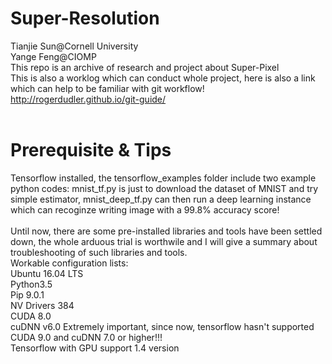 # Super-Resolution
Tianjie Sun@Cornell University <br /> Yange Feng@CIOMP <br />
This repo is an archive of research and project about Super-Pixel <br />
This is also a worklog which can conduct whole project, here is also a link which can help to be familiar with git workflow!
http://rogerdudler.github.io/git-guide/
<br />
<br />
# Prerequisite & Tips

Tensorflow installed, the tensorflow_examples folder include two example python codes: mnist_tf.py is just to download the dataset of MNIST and try simple estimator, mnist_deep_tf.py can then run a deep learning instance which can recoginze writing image with a 99.8% accuracy score! <br />
<br />
Until now, there are some pre-installed libraries and tools have been settled down, the whole arduous trial is worthwile and I will give a summary about troubleshooting of such libraries and tools.
<br />
Workable configuration lists:<br />
Ubuntu 16.04 LTS<br />
Python3.5<br />
Pip 9.0.1<br />
NV Drivers 384<br />
CUDA 8.0<br />
cuDNN v6.0 Extremely important, since now, tensorflow hasn't supported CUDA 9.0 and cuDNN 7.0 or higher!!!<br />
Tensorflow with GPU support 1.4 version<br /> 
